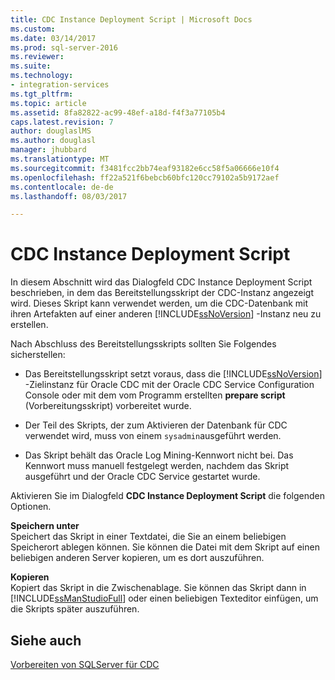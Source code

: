 ```yaml
---
title: CDC Instance Deployment Script | Microsoft Docs
ms.custom: 
ms.date: 03/14/2017
ms.prod: sql-server-2016
ms.reviewer: 
ms.suite: 
ms.technology:
- integration-services
ms.tgt_pltfrm: 
ms.topic: article
ms.assetid: 8fa82822-ac99-48ef-a18d-f4f3a77105b4
caps.latest.revision: 7
author: douglaslMS
ms.author: douglasl
manager: jhubbard
ms.translationtype: MT
ms.sourcegitcommit: f3481fcc2bb74eaf93182e6cc58f5a06666e10f4
ms.openlocfilehash: ff22a521f6bebcb60bfc120cc79102a5b9172aef
ms.contentlocale: de-de
ms.lasthandoff: 08/03/2017

---
```

# <a name="cdc-instance-deployment-script"></a>CDC Instance Deployment Script
  In diesem Abschnitt wird das Dialogfeld CDC Instance Deployment Script beschrieben, in dem das Bereitstellungsskript der CDC-Instanz angezeigt wird. Dieses Skript kann verwendet werden, um die CDC-Datenbank mit ihren Artefakten auf einer anderen [!INCLUDE[ssNoVersion](../../includes/ssnoversion-md.md)] -Instanz neu zu erstellen.  
  
 Nach Abschluss des Bereitstellungsskripts sollten Sie Folgendes sicherstellen:  
  
-   Das Bereitstellungsskript setzt voraus, dass die [!INCLUDE[ssNoVersion](../../includes/ssnoversion-md.md)] -Zielinstanz für Oracle CDC mit der Oracle CDC Service Configuration Console oder mit dem vom Programm erstellten **prepare script** (Vorbereitungsskript) vorbereitet wurde.  
  
-   Der Teil des Skripts, der zum Aktivieren der Datenbank für CDC verwendet wird, muss von einem `sysadmin`ausgeführt werden.  
  
-   Das Skript behält das Oracle Log Mining-Kennwort nicht bei. Das Kennwort muss manuell festgelegt werden, nachdem das Skript ausgeführt und der Oracle CDC Service gestartet wurde.  
  
 Aktivieren Sie im Dialogfeld **CDC Instance Deployment Script** die folgenden Optionen.  
  
 **Speichern unter**  
 Speichert das Skript in einer Textdatei, die Sie an einem beliebigen Speicherort ablegen können. Sie können die Datei mit dem Skript auf einen beliebigen anderen Server kopieren, um es dort auszuführen.  
  
 **Kopieren**  
 Kopiert das Skript in die Zwischenablage. Sie können das Skript dann in [!INCLUDE[ssManStudioFull](../../includes/ssmanstudiofull-md.md)] oder einen beliebigen Texteditor einfügen, um die Skripts später auszuführen.  
  
## <a name="see-also"></a>Siehe auch  
 [Vorbereiten von SQLServer für CDC](../../integration-services/change-data-capture/prepare-sql-server-for-cdc.md)  
  
  
